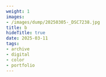 ```yaml
---
weight: 1
images:
- /images/dump/20250305-_DSC7238.jpg
title: b
hideTitle: true
date: 2025-03-11
tags:
- archive
- digital
- color
- portfolio
---
```

